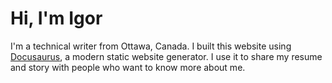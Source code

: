 # Hi, I'm Igor

I'm a technical writer from Ottawa, Canada. I built this website using [Docusaurus](https://docusaurus.io/), a modern static website generator. I use it to share my resume and story with people who want to know more about me.
